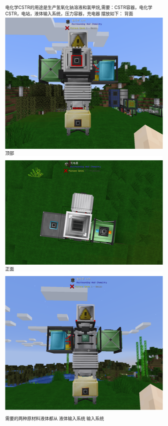 电化学CSTR的用途是生产氢氧化钠溶液和氯甲烷,需要：CSTR容器，电化学CSTR，电站，液体输入系统，压力容器，充电器
摆放如下：
背面
![Example](背面.png)
顶部
![Example](顶部.png)
正面
![Example](正面.png)

需要的两种原材料液体都从 液体输入系统 输入系统